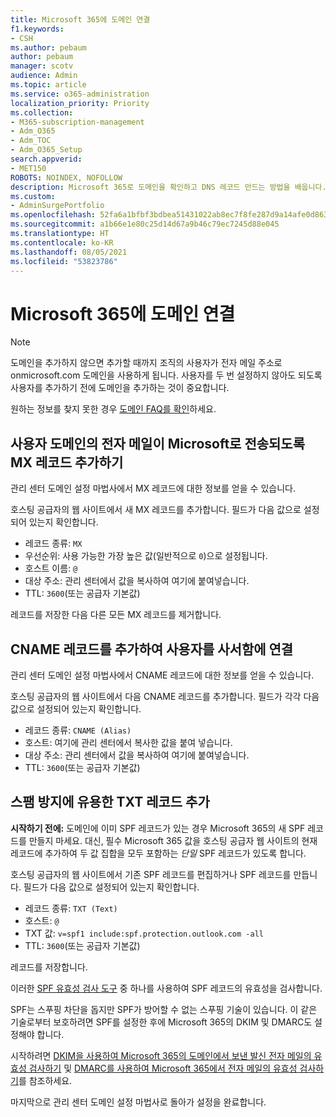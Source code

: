 ```yaml
---
title: Microsoft 365에 도메인 연결
f1.keywords:
- CSH
ms.author: pebaum
author: pebaum
manager: scotv
audience: Admin
ms.topic: article
ms.service: o365-administration
localization_priority: Priority
ms.collection:
- M365-subscription-management
- Adm_O365
- Adm_TOC
- Adm_O365_Setup
search.appverid:
- MET150
ROBOTS: NOINDEX, NOFOLLOW
description: Microsoft 365로 도메인을 확인하고 DNS 레코드 만드는 방법을 배웁니다.
ms.custom:
- AdminSurgePortfolio
ms.openlocfilehash: 52fa6a1bfbf3bdbea51431022ab8ec7f8fe287d9a14afe0d8631df017999fdfe
ms.sourcegitcommit: a1b66e1e80c25d14d67a9b46c79ec7245d88e045
ms.translationtype: HT
ms.contentlocale: ko-KR
ms.lasthandoff: 08/05/2021
ms.locfileid: "53823786"
---
```

# <a name="connect-your-domain-to-microsoft-365"></a>Microsoft 365에 도메인 연결

> [!NOTE]
> 도메인을 추가하지 않으면 추가할 때까지 조직의 사용자가 전자 메일 주소로 onmicrosoft.com 도메인을 사용하게 됩니다. 사용자를 두 번 설정하지 않아도 되도록 사용자를 추가하기 전에 도메인을 추가하는 것이 중요합니다.

원하는 정보를 찾지 못한 경우 [도메인 FAQ를 확인](../setup/domains-faq.yml)하세요.

## <a name="add-an-mx-record-so-email-for-your-domain-will-come-to-microsoft"></a>사용자 도메인의 전자 메일이 Microsoft로 전송되도록 MX 레코드 추가하기

관리 센터 도메인 설정 마법사에서 MX 레코드에 대한 정보를 얻을 수 있습니다.

호스팅 공급자의 웹 사이트에서 새 MX 레코드를 추가합니다.
필드가 다음 값으로 설정되어 있는지 확인합니다.

- 레코드 종류: `MX`
- 우선순위: 사용 가능한 가장 높은 값(일반적으로 `0`)으로 설정됩니다.
- 호스트 이름: `@`
- 대상 주소: 관리 센터에서 값을 복사하여 여기에 붙여넣습니다.
- TTL: `3600`(또는 공급자 기본값)

레코드를 저장한 다음 다른 모든 MX 레코드를 제거합니다.

## <a name="add-a-cname-record-to-connect-users-to-their-mailboxes"></a>CNAME 레코드를 추가하여 사용자를 사서함에 연결

관리 센터 도메인 설정 마법사에서 CNAME 레코드에 대한 정보를 얻을 수 있습니다.

호스팅 공급자의 웹 사이트에서 다음 CNAME 레코드를 추가합니다. 필드가 각각 다음 값으로 설정되어 있는지 확인합니다.

- 레코드 종류: `CNAME (Alias)`
- 호스트: 여기에 관리 센터에서 복사한 값을 붙여 넣습니다.
- 대상 주소: 관리 센터에서 값을 복사하여 여기에 붙여넣습니다.
- TTL: `3600`(또는 공급자 기본값)

## <a name="add-a-txt-record-to-help-prevent-spam"></a>스팸 방지에 유용한 TXT 레코드 추가

**시작하기 전에:** 도메인에 이미 SPF 레코드가 있는 경우 Microsoft 365의 새 SPF 레코드를 만들지 마세요. 대신, 필수 Microsoft 365 값을 호스팅 공급자 웹 사이트의 현재 레코드에 추가하여 두 값 집합을 모두 포함하는 *단일* SPF 레코드가 있도록 합니다.

호스팅 공급자의 웹 사이트에서 기존 SPF 레코드를 편집하거나 SPF 레코드를 만듭니다.
필드가 다음 값으로 설정되어 있는지 확인합니다.

- 레코드 종류: `TXT (Text)`
- 호스트: `@`
- TXT 값: `v=spf1 include:spf.protection.outlook.com -all`
- TTL: `3600`(또는 공급자 기본값)

레코드를 저장합니다.

이러한 [SPF 유효성 검사 도구](/office365/admin/setup/domains-faq#how-can-i-validate-spf-records-for-my-domain) 중 하나를 사용하여 SPF 레코드의 유효성을 검사합니다.

SPF는 스푸핑 차단을 돕지만 SPF가 방어할 수 없는 스푸핑 기술이 있습니다. 이 같은 기술로부터 보호하려면 SPF를 설정한 후에 Microsoft 365의 DKIM 및 DMARC도 설정해야 합니다.

시작하려면 [DKIM을 사용하여 Microsoft 365의 도메인에서 보낸 발신 전자 메일의 유효성 검사하기](../../security/office-365-security/use-dkim-to-validate-outbound-email.md) 및 [DMARC를 사용하여 Microsoft 365에서 전자 메일의 유효성 검사하기](../../security/office-365-security/use-dmarc-to-validate-email.md)를 참조하세요.

마지막으로 관리 센터 도메인 설정 마법사로 돌아가 설정을 완료합니다.
